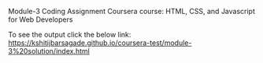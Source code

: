 Module-3 Coding Assignment
Coursera course: HTML, CSS, and Javascript for Web Developers

To see the output click the below link:
https://kshitijbarsagade.github.io/coursera-test/module-3%20solution/index.html
